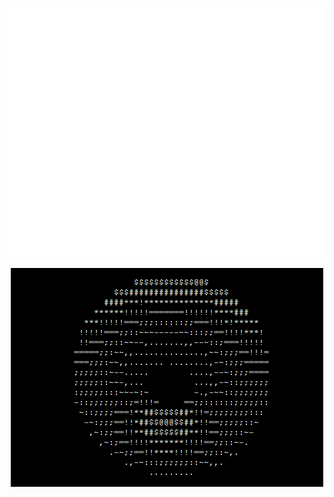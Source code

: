 <p align="center">
  <img src="./github-metrics.svg">
</p>

<p align="center">
  <img src="./Resources/donut.gif">
</p>
